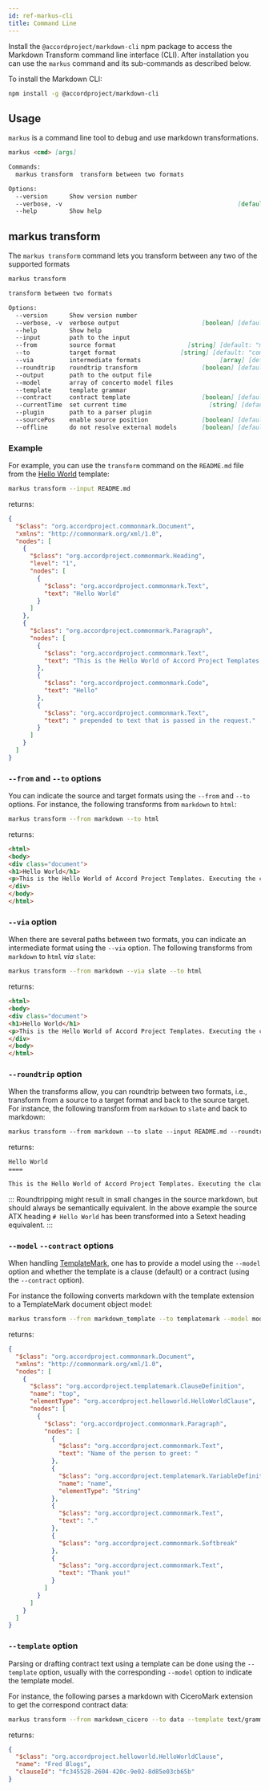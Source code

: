 ```yaml
---
id: ref-markus-cli
title: Command Line
---
```


Install the `@accordproject/markdown-cli` npm package to access the Markdown Transform command line interface (CLI). After installation you can use the `markus` command and its sub-commands as described below.

To install the Markdown CLI:
```bash
npm install -g @accordproject/markdown-cli
```

## Usage

`markus` is a command line tool to debug and use markdown transformations.

```md
markus <cmd> [args]

Commands:
  markus transform  transform between two formats

Options:
  --version      Show version number                                   [boolean]
  --verbose, -v                                                 [default: false]
  --help         Show help                                             [boolean]
```

## markus transform

The `markus transform` command lets you transform between any two of the supported formats

```md
markus transform

transform between two formats

Options:
  --version      Show version number                                   [boolean]
  --verbose, -v  verbose output                       [boolean] [default: false]
  --help         Show help                                             [boolean]
  --input        path to the input                                      [string]
  --from         source format                    [string] [default: "markdown"]
  --to           target format                  [string] [default: "commonmark"]
  --via          intermediate formats                      [array] [default: []]
  --roundtrip    roundtrip transform                  [boolean] [default: false]
  --output       path to the output file                                [string]
  --model        array of concerto model files                           [array]
  --template     template grammar                                       [string]
  --contract     contract template                    [boolean] [default: false]
  --currentTime  set current time                       [string] [default: null]
  --plugin       path to a parser plugin                                [string]
  --sourcePos    enable source position               [boolean] [default: false]
  --offline      do not resolve external models       [boolean] [default: false]
```

### Example

For example, you can use the `transform` command on the `README.md` file from the [Hello World](https://github.com/accordproject/cicero-template-library/blob/master/src/helloworld) template:

```bash
markus transform --input README.md
```

returns:
```json
{
  "$class": "org.accordproject.commonmark.Document",
  "xmlns": "http://commonmark.org/xml/1.0",
  "nodes": [
    {
      "$class": "org.accordproject.commonmark.Heading",
      "level": "1",
      "nodes": [
        {
          "$class": "org.accordproject.commonmark.Text",
          "text": "Hello World"
        }
      ]
    }, 
    {
      "$class": "org.accordproject.commonmark.Paragraph",
      "nodes": [
        {
          "$class": "org.accordproject.commonmark.Text",
          "text": "This is the Hello World of Accord Project Templates. Executing the clause will simply echo back the text that occurs after the string "
        }, 
        {
          "$class": "org.accordproject.commonmark.Code",
          "text": "Hello"
        }, 
        {
          "$class": "org.accordproject.commonmark.Text",
          "text": " prepended to text that is passed in the request."
        }
      ]
    }
  ]
}
```

### `--from` and `--to` options

You can indicate the source and target formats using the `--from` and `--to` options. For instance, the following transforms from `markdown` to `html`:

```bash
markus transform --from markdown --to html
```

returns:

```md
<html>
<body>
<div class="document">
<h1>Hello World</h1>
<p>This is the Hello World of Accord Project Templates. Executing the clause will simply echo back the text that occurs after the string <code>Hello</code> prepended to text that is passed in the request.</p>
</div>
</body>
</html>
```

### `--via` option

When there are several paths between two formats, you can indicate an intermediate format using the `--via` option. The following transforms from `markdown` to `html` _via_ `slate`:

```bash
markus transform --from markdown --via slate --to html
```

returns:

```md
<html>
<body>
<div class="document">
<h1>Hello World</h1>
<p>This is the Hello World of Accord Project Templates. Executing the clause will simply echo back the text that occurs after the string <code>Hello</code> prepended to text that is passed in the request.</p>
</div>
</body>
</html>
```

### `--roundtrip` option

When the transforms allow, you can roundtrip between two formats, i.e., transform from a source to a target format and back to the source target. For instance, the following transform from `markdown` to `slate` and back to markdown:

```md
markus transform --from markdown --to slate --input README.md --roundtrip
```

returns:

```bash
Hello World
====

This is the Hello World of Accord Project Templates. Executing the clause will simply echo back the text that occurs after the string `Hello` prepended to text that is passed in the request.
```

:::
Roundtripping might result in small changes in the source markdown, but should always be semantically equivalent. In the above example the source ATX heading `# Hello World` has been transformed into a Setext heading equivalent.
:::

### `--model` `--contract` options

When handling [TemplateMark](markup-templatemark), one has to provide a model using the `--model` option and whether the template is a clause (default) or a contract (using the `--contract` option).

For instance the following converts markdown with the template extension to a TemplateMark document object model:
```bash
markus transform --from markdown_template --to templatemark --model model/model.cto --input text/grammar.tem.md
```

returns:

```json
{
  "$class": "org.accordproject.commonmark.Document",
  "xmlns": "http://commonmark.org/xml/1.0",
  "nodes": [
    {
      "$class": "org.accordproject.templatemark.ClauseDefinition",
      "name": "top",
      "elementType": "org.accordproject.helloworld.HelloWorldClause",
      "nodes": [
        {
          "$class": "org.accordproject.commonmark.Paragraph",
          "nodes": [
            {
              "$class": "org.accordproject.commonmark.Text",
              "text": "Name of the person to greet: "
            }, 
            {
              "$class": "org.accordproject.templatemark.VariableDefinition",
              "name": "name",
              "elementType": "String"
            }, 
            {
              "$class": "org.accordproject.commonmark.Text",
              "text": "."
            }, 
            {
              "$class": "org.accordproject.commonmark.Softbreak"
            }, 
            {
              "$class": "org.accordproject.commonmark.Text",
              "text": "Thank you!"
            }
          ]
        }
      ]
    }
  ]
}
```

### `--template` option

Parsing or drafting contract text using a template can be done using the `--template` option, usually with the corresponding `--model` option to indicate the template model.

For instance, the following parses a markdown with CiceroMark extension to get the correspond contract data:
```bash
markus transform --from markdown_cicero --to data --template text/grammar.tem.md --model model/model.cto --input text/sample.md 
```

returns:

```json
{
  "$class": "org.accordproject.helloworld.HelloWorldClause",
  "name": "Fred Blogs",
  "clauseId": "fc345528-2604-420c-9e02-8d85e03cb65b"
}
```
